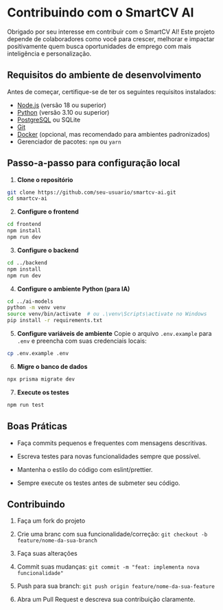 # Contribuindo com o SmartCV AI

Obrigado por seu interesse em contribuir com o SmartCV AI! Este projeto depende de colaboradores como você para crescer, melhorar e impactar positivamente quem busca oportunidades de emprego com mais inteligência e personalização.

## Requisitos do ambiente de desenvolvimento

Antes de começar, certifique-se de ter os seguintes requisitos instalados:

- [Node.js](https://nodejs.org) (versão 18 ou superior)
- [Python](https://www.python.org/) (versão 3.10 ou superior)
- [PostgreSQL](https://www.postgresql.org/) ou SQLite
- [Git](https://git-scm.com/)
- [Docker](https://www.docker.com/) (opcional, mas recomendado para ambientes padronizados)
- Gerenciador de pacotes: `npm` ou `yarn`

## Passo-a-passo para configuração local

1. **Clone o repositório**

```bash
git clone https://github.com/seu-usuario/smartcv-ai.git
cd smartcv-ai
```

2. **Configure o frontend**

```bash
cd frontend
npm install
npm run dev
```

3. **Configure o backend**

```bash
cd ../backend
npm install
npm run dev
```

4. **Configure o ambiente Python (para IA)**

```bash
cd ../ai-models
python -m venv venv
source venv/bin/activate  # ou .\venv\Scripts\activate no Windows
pip install -r requirements.txt
```

5. **Configure variáveis de ambiente**
Copie o arquivo `.env.example` para `.env` e preencha com suas credenciais locais:

```bash
cp .env.example .env
```

6. **Migre o banco de dados**

```bash
npx prisma migrate dev
```

7. **Execute os testes**

```bash
npm run test
```

## Boas Práticas

- Faça commits pequenos e frequentes com mensagens descritivas.

- Escreva testes para novas funcionalidades sempre que possível.

- Mantenha o estilo do código com eslint/prettier.

- Sempre execute os testes antes de submeter seu código.

## Contribuindo

1. Faça um fork do projeto

2. Crie uma branc com sua funcionalidade/correção:
    `git checkout -b feature/nome-da-sua-branch`

3. Faça suas alterações

4. Commit suas mudanças:
    `git commit -m "feat: implementa nova funcionalidade"`

5. Push para sua branch:
    `git push origin feature/nome-da-sua-feature`

6. Abra um Pull Request e descreva sua contribuição claramente.